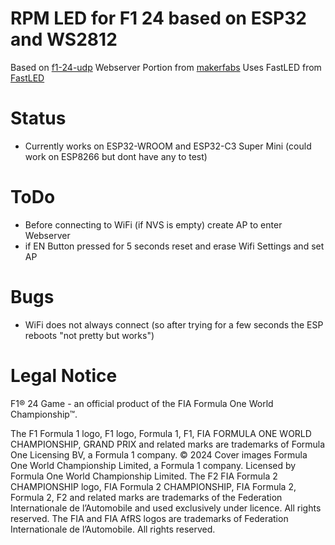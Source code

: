 # RPM LED for F1 24 based on ESP32 and WS2812

Based on [f1-24-udp](https://github.com/MacManley/f1-24-udp)
Webserver Portion from [makerfabs](https://github.com/Makerfabs/Makerfabs_FAQ/tree/master/Arduino_ESP32/arduino_example/wifi_set_demo)
Uses FastLED from [FastLED](https://github.com/FastLED/FastLED)

# Status

- Currently works on ESP32-WROOM and ESP32-C3 Super Mini (could work on ESP8266 but dont have any to test)

# ToDo

- Before connecting to WiFi (if NVS is empty) create AP to enter Webserver
- if EN Button pressed for 5 seconds reset and erase Wifi Settings and set AP

# Bugs

- WiFi does not always connect (so after trying for a few seconds the ESP reboots "not pretty but works")

# **Legal Notice**

F1® 24 Game - an official product of the FIA Formula One World Championship™.

The F1 Formula 1 logo, F1 logo, Formula 1, F1, FIA FORMULA ONE WORLD CHAMPIONSHIP, GRAND
PRIX and related marks are trademarks of Formula One Licensing BV, a Formula 1 company. © 2024
Cover images Formula One World Championship Limited, a Formula 1 company. Licensed by Formula
One World Championship Limited. The F2 FIA Formula 2 CHAMPIONSHIP logo, FIA Formula 2
CHAMPIONSHIP, FIA Formula 2, Formula 2, F2 and related marks are trademarks of the Federation
Internationale de l’Automobile and used exclusively under licence. All rights reserved. The FIA and FIA
AfRS logos are trademarks of Federation Internationale de l’Automobile. All rights reserved.
